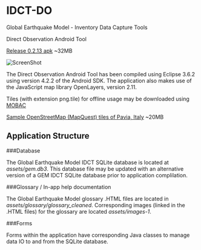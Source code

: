 # IDCT-DO



Global Earthquake Model - Inventory Data Capture Tools 

Direct Observation Android Tool




[Release 0.2.13 apk](http://idct.github.io/DirectObservationToolsForAndroid/idct.apk) ~32MB

![ScreenShot](http://idct.github.io/DirectObservationToolsForAndroid/download.png)





The Direct Observation Android Tool has been compiled using Eclipse 3.6.2 using version 4.2.2 of the Android SDK. The application also makes use of the JavaScript map library OpenLayers, version 2.11.

Tiles (with extension png.tile) for offline usage may be downloaded using [MOBAC](http://mobac.sourceforge.net)


[Sample OpenStreetMap (MapQuest) tiles of Pavia, Italy](http://idct.github.io/DirectObservationToolsForAndroid/sample_pavia_png_tiles.zip) ~20MB

## Application Structure

###Database

The Global Earthquake Model IDCT SQLite database is located at *assets/gem.db3*. This database file may be updated with an alternative version of a GEM IDCT SQLite database prior to application complilation.


###Glossary / In-app help documentation

The Global Earthquake Model glossary .HTML files are located in *assets/glossary/glossary_cleaned*. Corresponding images (linked in the .HTML files) for the glossary are located *assets/images-1*.


###Forms

Forms within the application have corresponding Java classes to manage data IO to and from the SQLite database.

